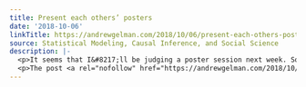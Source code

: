 ```yaml
---
title: Present each others’ posters
date: '2018-10-06'
linkTitle: https://andrewgelman.com/2018/10/06/present-each-others-posters/
source: Statistical Modeling, Causal Inference, and Social Science
description: |-
  <p>It seems that I&#8217;ll be judging a poster session next week. So this seems like a good time to repost this from 2009: I was at a conference that had an excellent poster session. I realized the session would have been even better if the students with posters had been randomly assigned to stand next [&#8230;]</p>
  <p>The post <a rel="nofollow" href="https://andrewgelman.com/2018/10/06/present-each-others-posters/">Present each others’ posters</a> appeared first on <a rel="nofollow" href="http
---
```

